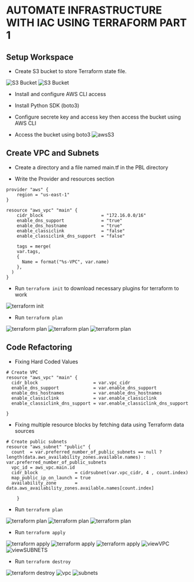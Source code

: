 # AUTOMATE INFRASTRUCTURE WITH IAC USING TERRAFORM PART 1
## Setup Workspace

- Create S3 bucket to store Terraform state file.

![S3 Bucket](./images/S3bc.png)
![S3 Bucket](./images/S3.png)


- Install and configure AWS CLI access

- Install Python SDK (boto3)

- Configure secrete key and access key then access the bucket using AWS CLI
- Access the bucket using boto3
![awsS3](./images/clitest.png)

## Create VPC and Subnets

- Create a directory and a file named main.tf in the PBL directory

- Write the Provider and resources section

```HCL
provider "aws" {
	region = "us-east-1"
}

resource "aws_vpc" "main" {
	cidr_block						= "172.16.0.0/16"
	enable_dns_support				= "true"
	enable_dns_hostname				= "true"
	enable_classiclink				= "false"
	enable_classiclink_dns_support	= "false"

	tags = merge(
    var.tags,
    {
      Name = format("%s-VPC", var.name)
    },
  )
}
```


- Run ```terraform init``` to download necessary plugins for terraform to work

![terraform init](./images/tinit.png)

- Run ```terraform plan```

![terraform plan](./images/Subpub1.png)
![terraform plan](./images/Subpub2.png)
![terraform plan](./images/Subpub3.png)


## Code Refactoring
- Fixing Hard Coded Values
```HCL
# Create VPC
resource "aws_vpc" "main" {
  cidr_block                     = var.vpc_cidr
  enable_dns_support             = var.enable_dns_support
  enable_dns_hostnames           = var.enable_dns_hostnames
  enable_classiclink             = var.enable_classiclink
  enable_classiclink_dns_support = var.enable_classiclink_dns_support

}

```
- Fixing multiple resource blocks by fetching data using Terraform data sources

```HCL
# Create public subnets
resource "aws_subnet" "public" {
  count  = var.preferred_number_of_public_subnets == null ? length(data.aws_availability_zones.available.names) : var.preferred_number_of_public_subnets   
  vpc_id = aws_vpc.main.id
  cidr_block              = cidrsubnet(var.vpc_cidr, 4 , count.index)
  map_public_ip_on_launch = true
  availability_zone       = data.aws_availability_zones.available.names[count.index]

    }

```

- Run ```terraform plan```

![terraform plan](./images/fplan1.png)
![terraform plan](./images/fplan2.png)
![terraform plan](./images/fplan3.png)

- Run ```terraform apply```

![terraform apply](./images/fapply1.png)
![terraform apply](./images/fapply2.png)
![terraform apply](./images/fapply3.png)
![viewVPC](./images/VPC.png)
![viewSUBNETS](./images/subnets.png)

- Run ```terraform destroy```

![terraform destroy](./images/fplan6.png)
![vpc](./images/fplan7.png)
![subnets](./images/fplan8.png)

